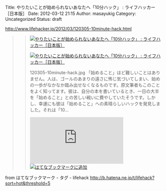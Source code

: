 Title: やりたいことが始められないあなたへ「10分ハック」 : ライフハッカー［日本版］
Date: 2012-03-12 21:15
Author: masayukig
Category: Uncategorized
Status: draft

<http://www.lifehacker.jp/2012/03/120305-10minute-hack.html>  
  
  

> > ![](http://cdn-ak.favicon.st-hatena.com/?url=http%3A%2F%2Fwww.lifehacker.jp%2F)[やりたいことが始められないあなたへ「10分ハック」
> > :
> > ライフハッカー［日本版］](http://www.lifehacker.jp/2012/03/120305-10minute-hack.html)
> >
> > [![やりたいことが始められないあなたへ「10分ハック」 :
> > ライフハッカー［日本版］](http://cdn-ak.b.st-hatena.com/entryimage/85002529-1331554416.jpg "やりたいことが始められないあなたへ「10分ハック」 : ライフハッカー［日本版］")](http://www.lifehacker.jp/2012/03/120305-10minute-hack.html)
> >
> > 120305-10minute-hack.jpg
> > 「始めること」ほど難しいことはありません。人は、ゴールのあまりの遠さに怖じ気づいてしまい、始めの一歩がなかなか踏み出せなくなるものです。原文筆者もこのことをよく知ってます。彼は、自分の本を書いているとき、一日の大半を「始めること」との苦しい戦いに費やしていたそうです。しかし、幸運にも彼は「始めること」への素晴らしいハックを発見しました。それは「10...
> >
> > [![はてなブックマーク -
> > やりたいことが始められないあなたへ「10分ハック」 :
> > ライフハッカー［日本版］](http://b.hatena.ne.jp/entry/image/http://www.lifehacker.jp/2012/03/120305-10minute-hack.html "はてなブックマーク - やりたいことが始められないあなたへ「10分ハック」 : ライフハッカー［日本版］")](http://b.hatena.ne.jp/entry/http://www.lifehacker.jp/2012/03/120305-10minute-hack.html)
> > [![はてなブックマークに追加](http://b.hatena.ne.jp/images/append.gif "はてなブックマークに追加")](http://b.hatena.ne.jp/append?http://www.lifehacker.jp/2012/03/120305-10minute-hack.html)

  
  
from はてなブックマーク - タグ - lifehack
<http://b.hatena.ne.jp/t/lifehack?sort=hot&threshold=5>
